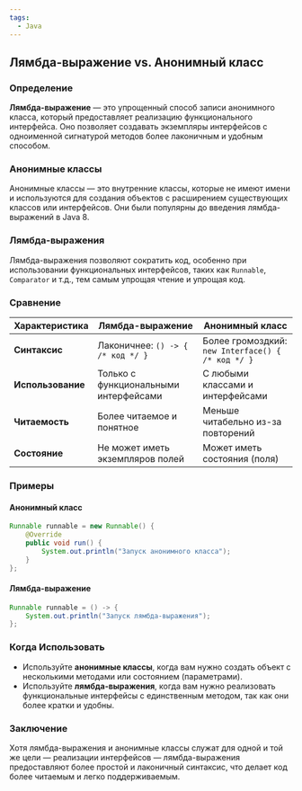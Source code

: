 ```yaml
---
tags:
  - Java
---
```

## Лямбда-выражение vs. Анонимный класс

### Определение
**Лямбда-выражение** — это упрощенный способ записи анонимного класса, который предоставляет реализацию функционального интерфейса. Оно позволяет создавать экземпляры интерфейсов с одноименной сигнатурой методов более лаконичным и удобным способом.

### Анонимные классы
Анонимные классы — это внутренние классы, которые не имеют имени и используются для создания объектов с расширением существующих классов или интерфейсов. Они были популярны до введения лямбда-выражений в Java 8.

### Лямбда-выражения
Лямбда-выражения позволяют сократить код, особенно при использовании функциональных интерфейсов, таких как `Runnable`, `Comparator` и т.д., тем самым упрощая чтение и упрощая код.

### Сравнение

| Характеристика           | Лямбда-выражение                       | Анонимный класс                   |
|--------------------------|----------------------------------------|-----------------------------------|
| **Синтаксис**            | Лаконичнее: `() -> { /* код */ }`     | Более громоздкий: `new Interface() { /* код */ }` |
| **Использование**        | Только с функциональными интерфейсами  | С любыми классами и интерфейсами  |
| **Читаемость**          | Более читаемое и понятное               | Меньше читабельно из-за повторений |
| **Состояние**           | Не может иметь экземпляров полей       | Может иметь состояния (поля)      |

### Примеры

#### Анонимный класс
```java
Runnable runnable = new Runnable() {
    @Override
    public void run() {
        System.out.println("Запуск анонимного класса");
    }
};
```

#### Лямбда-выражение
```java
Runnable runnable = () -> {
    System.out.println("Запуск лямбда-выражения");
};
```

### Когда Использовать
- Используйте **анонимные классы**, когда вам нужно создать объект с несколькими методами или состоянием (параметрами).
- Используйте **лямбда-выражения**, когда вам нужно реализовать функциональные интерфейсы с единственным методом, так как они более кратки и удобны.

### Заключение
Хотя лямбда-выражения и анонимные классы служат для одной и той же цели — реализации интерфейсов — лямбда-выражения предоставляют более простой и лаконичный синтаксис, что делает код более читаемым и легко поддерживаемым.